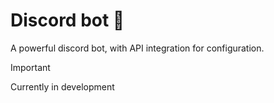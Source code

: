 # Discord bot 🍣
A powerful discord bot, with API integration for configuration.

> [!IMPORTANT]
> Currently in development

